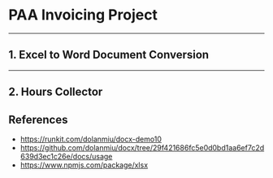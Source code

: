 # PAA Invoicing Project

- - -

## 1. Excel to Word Document Conversion

- - -

## 2. Hours Collector


## References
- https://runkit.com/dolanmiu/docx-demo10
- https://github.com/dolanmiu/docx/tree/29f421686fc5e0d0bd1aa6ef7c2d639d3ec1c26e/docs/usage
- https://www.npmjs.com/package/xlsx